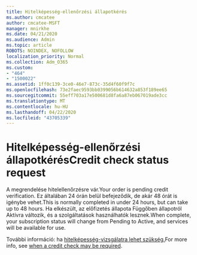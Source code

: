 ```yaml
---
title: Hitelképesség-ellenőrzési állapotkérés
ms.author: cmcatee
author: cmcatee-MSFT
manager: mnirkhe
ms.date: 04/21/2020
ms.audience: Admin
ms.topic: article
ROBOTS: NOINDEX, NOFOLLOW
localization_priority: Normal
ms.collection: Adm_O365
ms.custom:
- "464"
- "1500022"
ms.assetid: 1ff0c139-3ce0-46e7-873c-35d4f60f9f7c
ms.openlocfilehash: 73e2faec9593bb0399056b614632a853f189ee65
ms.sourcegitcommit: 55eff703a17e500681d8fa6a87eb067019ade3cc
ms.translationtype: MT
ms.contentlocale: hu-HU
ms.lasthandoff: 04/22/2020
ms.locfileid: "43705339"
---
```

# <a name="credit-check-status-request"></a><span data-ttu-id="638ce-102">Hitelképesség-ellenőrzési állapotkérés</span><span class="sxs-lookup"><span data-stu-id="638ce-102">Credit check status request</span></span>

<span data-ttu-id="638ce-103">A megrendelése hitelellenőrzésre vár.</span><span class="sxs-lookup"><span data-stu-id="638ce-103">Your order is pending credit verification.</span></span> <span data-ttu-id="638ce-104">Ez általában 24 órán belül befejeződik, de akár 48 órát is igénybe vehet.</span><span class="sxs-lookup"><span data-stu-id="638ce-104">This is normally completed in under 24 hours, but can take up to 48 hours.</span></span> <span data-ttu-id="638ce-105">Ha elkészült, az előfizetés állapota Függőben állapotról Aktívra változik, és a szolgáltatások használhatók lesznek.</span><span class="sxs-lookup"><span data-stu-id="638ce-105">When complete, your subscription status will change from Pending to Active, and services will be available for use.</span></span>

<span data-ttu-id="638ce-106">További információ: ha [hitelképesség-vizsgálatra lehet szükség.](https://docs.microsoft.com/microsoft-365/commerce/billing-and-payments/pay-for-your-subscription?view=o365-worldwide#pay-by-invoice-check-or-eft)</span><span class="sxs-lookup"><span data-stu-id="638ce-106">For more info, see [when a credit check may be required](https://docs.microsoft.com/microsoft-365/commerce/billing-and-payments/pay-for-your-subscription?view=o365-worldwide#pay-by-invoice-check-or-eft).</span></span>
